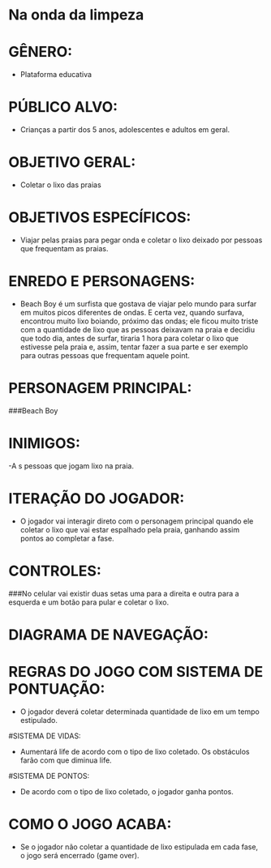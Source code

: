 # Na onda da limpeza 

# GÊNERO:
- Plataforma educativa

# PÚBLICO ALVO:
- Crianças a partir dos 5 anos, adolescentes e adultos em geral.

# OBJETIVO GERAL:
- Coletar o lixo das praias

# OBJETIVOS ESPECÍFICOS:
- Viajar pelas praias para pegar onda e coletar o lixo deixado por pessoas que frequentam as praias.

# ENREDO E PERSONAGENS:
- Beach Boy é um surfista que gostava de viajar pelo mundo para surfar em muitos picos diferentes de ondas. E certa vez, quando surfava, encontrou muito lixo boiando, próximo das ondas; ele ficou muito triste com a quantidade de lixo que as pessoas deixavam na praia e decidiu que todo dia, antes de surfar, tiraria 1 hora para coletar o lixo que estivesse pela praia e, assim, tentar fazer a sua parte e ser exemplo para outras pessoas que frequentam aquele point.  

# PERSONAGEM PRINCIPAL:
###Beach Boy

# INIMIGOS:
-A s pessoas que jogam lixo na praia.

# ITERAÇÃO DO JOGADOR:
- O jogador vai interagir direto com o personagem principal quando ele coletar o lixo que vai estar espalhado pela praia, ganhando assim pontos ao completar a fase.

# CONTROLES:
###No celular vai existir duas setas uma para a direita e outra para a esquerda e um botão para pular e coletar o lixo. 

# DIAGRAMA DE NAVEGAÇÃO:

# REGRAS DO JOGO COM SISTEMA DE PONTUAÇÃO:
- O jogador deverá coletar determinada quantidade de lixo em um tempo estipulado. 

#SISTEMA DE VIDAS:
- Aumentará life de acordo com o tipo de lixo coletado. Os obstáculos farão com que diminua life. 

#SISTEMA DE PONTOS:
- De acordo com o tipo de lixo coletado, o jogador ganha pontos. 

# COMO O JOGO ACABA:
- Se o jogador não coletar a quantidade de lixo estipulada em cada fase, o jogo será encerrado (game over).



